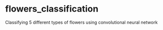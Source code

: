# flowers_classification
Classifying 5 different types of flowers using convolutional neural network

